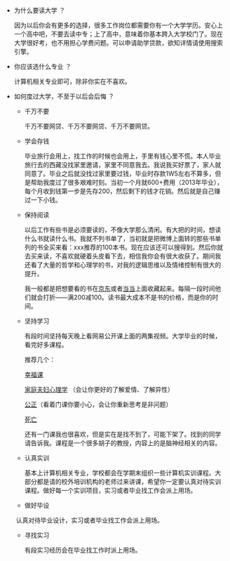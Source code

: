 - 为什么要读大学  ？ 

  因为以后你会有更多的选择，很多工作岗位都需要你有一个大学学历。安心上一个高中吧，不要去读中专；上了高中，意味着你基本跨入大学校门了。现在大学很好考，也不用担心学费问题。可以申请助学贷款，欲知详情请使用搜索引擎。
  
  
  
- 你应该选什么专业 ？

  计算机相关专业即可，除非你实在不喜欢。

  

- 如何度过大学，不至于以后会后悔 ？

  - 千万不要

    千万不要网贷、千万不要网贷、千万不要网贷。

  - 学会存钱   

    毕业旅行会用上，找工作的时候也会用上，手里有钱心里不慌。本人毕业旅行去的西藏没找家里邀请，家里不同意我去。我说我买好票了，家人就同意了。毕业之后就没找过家里要过钱，毕业时存款1W5左右不算多，但是帮助我度过了很多艰难时刻。当初一个月就600+费用（2013年毕业），每个月收到钱第一步是先存200，然后剩下的钱才花销。然后就是自己赚过一下小钱。

    

  - 保持阅读 

    以后工作有些书是必须要读的，不像大学那么清闲。有大把的时间，想读什么书就读什么书。我就不列书单了，当初就是把微博上面转的那些书单列的书全买来看：xxx推荐的100本书。现在应该还可以搜得到。然后你就去买来读，不喜欢就硬着头皮看下去，相信我你会有很大收获了。期间我还看了大量的哲学和心理学的书，对我的逻辑思维以及情绪控制有很大的提升。

    我一般都是把想要看的书在[京东](https://www.jd.com/)或者[当当](http://www.dangdang.com/)上面收藏起来。每隔一段时间他们就会打折——满200减100。读书最大成本不是书的价格，而是你的时间。

    

  - 坚持学习  

    有段时间坚持每天晚上看网易公开课上面的两集视频。大学毕业的时候，看完好多课程。

    推荐几个：

    [幸福课](http://open.163.com/special/opencourse/positivepsychology.html)

    [家庭夫妇心理学](http://open.163.com/special/opencourse/couplespsychology.html)  （会让你更好的了解爱情、了解异性）

    [公正](http://open.163.com/special/justice/)（看着门课你要小心，会让你重新思考是非问题）

    [死亡](http://open.163.com/special/sp/philosophy-death.html)

    还有一门课我也很喜欢，但是实在是找不到了，可能下架了。找到的同学请告诉我。课程是一个很多胡子的教授，内容上的是脑神经相关的内容。

    

  - 认真实训

    基本上计算机相关专业，学校都会在学期末组织一些计算机实训课程。大部分都是请的校外培训机构的老师过来讲课，希望你一定要认真对待实训课程。做好每一个实训项目，实习或者毕业找工作会派上用场。

    

  - 做好毕设

  ​       认真对待毕业设计，实习或者毕业找工作会派上用场。

  

  - 寻找实习

    有段实习经历会在毕业找工作时派上用场。








